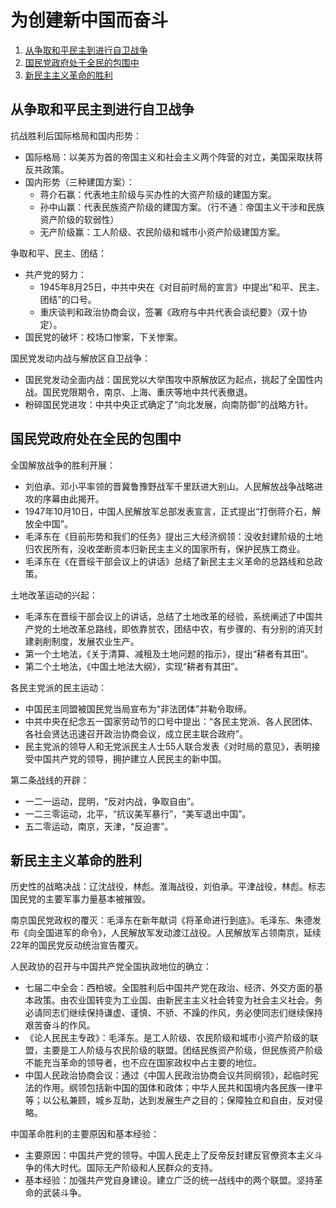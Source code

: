 # 为创建新中国而奋斗

1.  [从争取和平民主到进行自卫战争](#从争取和平民主到进行自卫战争)
2.  [国民党政府处于全民的包围中](#国民党政府处在全民的包围中)
3.  [新民主主义革命的胜利](#新民主主义革命的胜利)

## 从争取和平民主到进行自卫战争

抗战胜利后国际格局和国内形势：

*   国际格局：以美苏为首的帝国主义和社会主义两个阵营的对立，美国采取扶蒋反共政策。
*   国内形势（三种建国方案）：
    *   蒋介石赢：代表地主阶级与买办性的大资产阶级的建国方案。
    *   孙中山赢：代表民族资产阶级的建国方案。（行不通：帝国主义干涉和民族资产阶级的软弱性）
    *   无产阶级赢：工人阶级、农民阶级和城市小资产阶级建国方案。

争取和平、民主、团结：

*   共产党的努力：
    *   1945年8月25日，中共中央在《对目前时局的宣言》中提出“和平、民主、团结”的口号。
    *   重庆谈判和政治协商会议，签署《政府与中共代表会谈纪要》（双十协定）。
*   国民党的破坏：校场口惨案，下关惨案。

国民党发动内战与解放区自卫战争：

*   国民党发动全面内战：国民党以大举围攻中原解放区为起点，挑起了全国性内战。国民党限期令，南京、上海、重庆等地中共代表撤退。
*   粉碎国民党进攻：中共中央正式确定了“向北发展，向南防御”的战略方针。

## 国民党政府处在全民的包围中

全国解放战争的胜利开展：

*   刘伯承、邓小平率领的晋冀鲁豫野战军千里跃进大别山。人民解放战争战略进攻的序幕由此揭开。
*   1947年10月10日，中国人民解放军总部发表宣言，正式提出“打倒蒋介石，解放全中国”。
*   毛泽东在《目前形势和我们的任务》提出三大经济纲领：没收封建阶级的土地归农民所有，没收垄断资本归新民主主义的国家所有，保护民族工商业。
*   毛泽东在《在晋绥干部会议上的讲话》总结了新民主主义革命的总路线和总政策。

土地改革运动的兴起：

*   毛泽东在晋绥干部会议上的讲话，总结了土地改革的经验，系统阐述了中国共产党的土地改革总路线，即依靠贫农，团结中农，有步骤的、有分别的消灭封建剥削制度，发展农业生产。
*   第一个土地法，《关于清算、减租及土地问题的指示》，提出“耕者有其田”。
*   第二个土地法，《中国土地法大纲》，实现“耕者有其田”。

各民主党派的民主运动：

*   中国民主同盟被国民党当局宣布为“非法团体”并勒令取缔。
*   中共中央在纪念五一国家劳动节的口号中提出：“各民主党派、各人民团体、各社会贤达迅速召开政治协商会议，成立民主联合政府”。
*   民主党派的领导人和无党派民主人士55人联合发表《对时局的意见》，表明接受中国共产党的领导，拥护建立人民民主的新中国。

第二条战线的开辟：

*   一二一运动，昆明，“反对内战，争取自由”。
*   一二三零运动，北平，“抗议美军暴行”，“美军退出中国”。
*   五二零运动，南京，天津，“反迫害”。

## 新民主主义革命的胜利

历史性的战略决战：辽沈战役，林彪。淮海战役，刘伯承。平津战役，林彪。标志国民党的主要军事力量基本被摧毁。

南京国民党政权的覆灭：毛泽东在新年献词《将革命进行到底》。毛泽东、朱德发布《向全国进军的命令》，人民解放军发动渡江战役。人民解放军占领南京，延续22年的国民党反动统治宣告覆灭。

人民政协的召开与中国共产党全国执政地位的确立：

*   七届二中全会：西柏坡。全国胜利后中国共产党在政治、经济、外交方面的基本政策。由农业国转变为工业国、由新民主主义社会转变为社会主义社会。务必请同志们继续保持谦虚、谨慎、不骄、不躁的作风，务必使同志们继续保持艰苦奋斗的作风。
*   《论人民民主专政》：毛泽东。是工人阶级、农民阶级和城市小资产阶级的联盟，主要是工人阶级与农民阶级的联盟。团结民族资产阶级，但民族资产阶级不能充当革命的领导者，也不应在国家政权中占主要的地位。
*   中国人民政治协商会议：通过《中国人民政治协商会议共同纲领》，起临时宪法的作用。纲领包括新中国的国体和政体；中华人民共和国境内各民族一律平等；以公私兼顾，城乡互助，达到发展生产之目的；保障独立和自由，反对侵略。

中国革命胜利的主要原因和基本经验：

*   主要原因：中国共产党的领导。中国人民走上了反帝反封建反官僚资本主义斗争的伟大时代。国际无产阶级和人民群众的支持。
*   基本经验：加强共产党自身建设。建立广泛的统一战线中的两个联盟。坚持革命的武装斗争。
